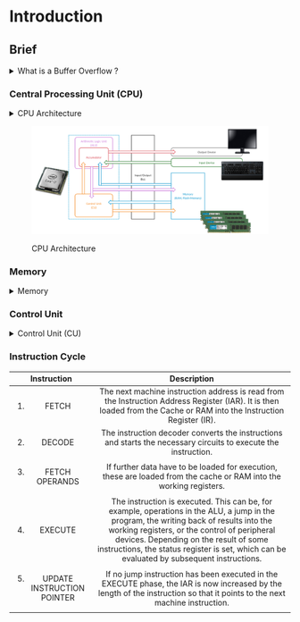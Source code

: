 # Introduction

## Brief

<details>
<summary>What is a Buffer Overflow ?</summary>

In short, buffer overflows are caused by **incorrect program code**, which cannot process too large amounts of data correctly by the CPU and can, therefore, manipulate the CPU's processing. Suppose too much data is written to a reserved memory buffer or stack that is not limited, for example. In that case, specific registers will be overwritten, which may allow code to be executed.

A buffer overflow can cause the program to **crash**, **corrupt data**, or harm data structures in the program's runtime. The last of these can overwrite the specific program's return address with arbitrary data, allowing an attacker to **execute commands with the privileges of the process vulnerable** to the buffer overflow by passing arbitrary machine code. This code is usually intended to give us more convenient access to the system to use it for our own purposes. Such buffer overflows in common servers, and Internet worms also exploit client software.

The **most significant cause** of buffer overflows is the use of **programming languages that do not automatically monitor limits of memory buffer or stack to prevent** (stack-based) buffer overflow. These include the C and C++ languages, which emphasize performance and do not require monitoring.

</details>

### Central Processing Unit (CPU)

<details>

<summary>CPU Architecture</summary>

The Central Processing Unit (**CPU**) is the **functional unit in a computer** that provides the actual **processing power**. It is responsible for **processing** **information** and **controlling** the **processing** **operations**. To do this, the CPU fetches commands from memory one after the other and initiates data processing. Each CPU has an architecture on which it was built. The best-known **CPU architectures** are:

* x86/i386 - (AMD & Intel)
* x86-64/amd64 - (Microsoft & Sun)
* ARM - (Acorn) Each of these CPU architectures is built in a specific way, called **Instruction Set Architecture** (ISA), which the CPU uses to execute its processes. ISA, therefore, describes the behavior of a CPU concerning the instruction set used. The instruction sets are defined so that they are independent of a specific implementation. Above all, ISA gives us the possibility to understand the unified behavior of **machine code** in assembly language concerning **registers**, **data types**, etc.

There are four different types of ISA:

* **CISC** - Complex Instruction Set Computing
* **RISC** - Reduced Instruction Set Computing
* **VLIW** - Very Long Instruction Word
* **EPIC** - Explicitly Parallel Instruction Computing

In the Von-Neumann architecture, the most important units, the **Arithmetical Logical Unit** (**ALU**) and **Control Unit** (**CU**), are combined in the actual Central Processing Unit (CPU).&#x20;

The CPU is responsible for executing the **instructions** and for **flow control**.&#x20;

The instructions are executed one after the other, step by step.&#x20;

The commands and data are fetched from memory by the **CU**.&#x20;

The connection between processor, memory, and input/output unit is called a **bus system**, which is not mentioned in the original Von-Neumann architecture but plays an essential role in practice.&#x20;

In the Von-Neumann architecture, all instructions and data are transferred via the **bus system**.&#x20;

</details>

<figure><img src="../../.gitbook/assets/von_neumann3 (1).png" alt=""><figcaption><p>CPU Architecture</p></figcaption></figure>

### Memory

<details>

<summary>Memory</summary>

It can be divided into **2 categories** :&#x20;

* **Primary** memory
  * The **Cache** and **Random Access Memory** (RAM).&#x20;
  * We can think of it as _leaving something at one of our friends to pick it up again later_. But for this, it is necessary to _know the friend's address_ to pick up what we have left behind. It is the same as RAM. RAM describes a memory type whose memory allocations can be accessed directly and randomly by their **memory addresses**. The **cache** is integrated into the processor and serves as a buffer, which in the best case, ensures that the processor is always fed with data and program code. Before the program code and data enter the processor for processing, the RAM serves as data storage. The size of the RAM determines the amount of data that can be stored for the processor. However, when the primary memory loses power, all stored contents are lost.
* **Secondary** memory
  * The external data storage, such as **HDD/SSD**, **Flash Drives** and **CD/DVD-ROMs** of a computer, which is not directly accessed by the CPU, but via the **I/O** interfaces. In other words, it is a mass storage device. It is used to permanently store data that does not need to be processed at the moment. Compared to **primary memory**, it has a **higher storage capacity**, can store data permanently even without a power supply, and works much slower.

</details>

### Control Unit

<details>

<summary>Control Unit (CU)</summary>

The Control Unit (CU) is responsible for the **correct interworking of the processor's individual parts**. An internal bus connection is used for the tasks of the CU.&#x20;

The tasks of the CU can be summarised as follows:

* Reading data from the RAM
* Saving data in RAM
* Provide, decode and execute an instruction
* Processing the inputs from peripheral devices
* Processing of outputs to peripheral devices
* Interrupt control
* Monitoring of the entire system

</details>

### Instruction Cycle

|                       Instruction                      |                                                                                                                                                           Description                                                                                                                                                           |
| :----------------------------------------------------: | :-----------------------------------------------------------------------------------------------------------------------------------------------------------------------------------------------------------------------------------------------------------------------------------------------------------------------------: |
|                 <ol><li>FETCH</li></ol>                |                                                                              The next machine instruction address is read from the Instruction Address Register (IAR). It is then loaded from the Cache or RAM into the Instruction Register (IR).                                                                              |
|           <ol start="2"><li>DECODE</li></ol>           |                                                                                                         The instruction decoder converts the instructions and starts the necessary circuits to execute the instruction.                                                                                                         |
|       <ol start="3"><li>FETCH OPERANDS</li></ol>       |                                                                                                       If further data have to be loaded for execution, these are loaded from the cache or RAM into the working registers.                                                                                                       |
|           <ol start="4"><li>EXECUTE</li></ol>          | The instruction is executed. This can be, for example, operations in the ALU, a jump in the program, the writing back of results into the working registers, or the control of peripheral devices. Depending on the result of some instructions, the status register is set, which can be evaluated by subsequent instructions. |
| <ol start="5"><li>UPDATE INSTRUCTION POINTER</li></ol> |                                                                           If no jump instruction has been executed in the EXECUTE phase, the IAR is now increased by the length of the instruction so that it points to the next machine instruction.                                                                           |
